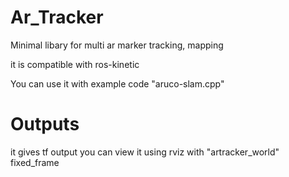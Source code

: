 # Ar_Tracker
Minimal libary for multi ar marker tracking, mapping

it is compatible with ros-kinetic

You can use it with example code "aruco-slam.cpp"

# Outputs
it gives tf output you can view it using rviz with "artracker_world" fixed_frame
